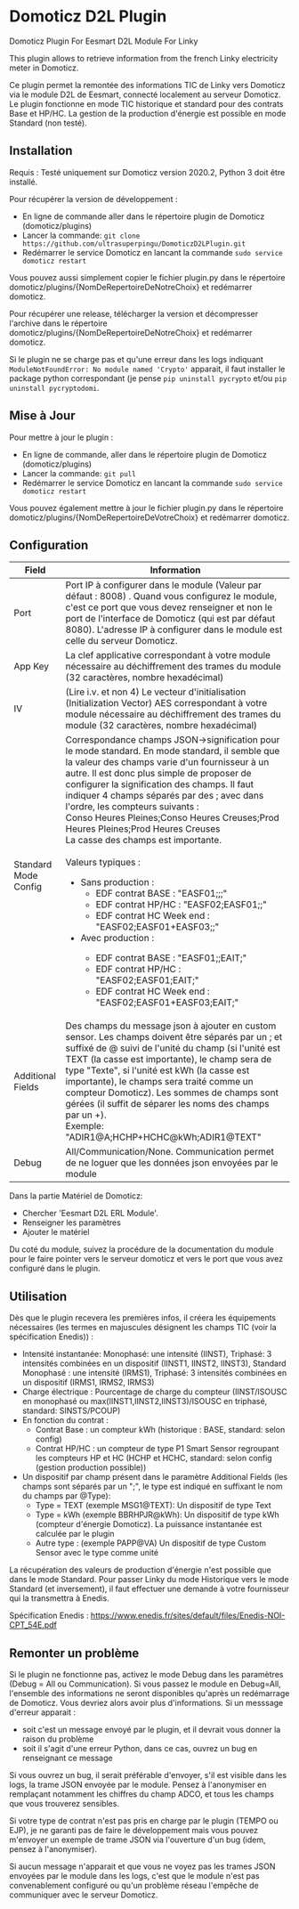 # Domoticz D2L Plugin
Domoticz Plugin For Eesmart D2L Module For Linky

This plugin allows to retrieve information from the french Linky electricity meter in Domoticz.

Ce plugin permet la remontée des informations TIC de Linky vers Domoticz via le module D2L de Eesmart, connecté localement au serveur Domoticz. Le plugin fonctionne en mode TIC  historique et standard pour des contrats Base et HP/HC. La gestion de la production d'énergie est possible en mode Standard (non testé).

## Installation
Requis : Testé uniquement sur Domoticz version 2020.2, Python 3 doit être installé.

Pour récupérer la version de développement :
* En ligne de commande aller dans le répertoire plugin de Domoticz (domoticz/plugins)
* Lancer la commande: ```git clone https://github.com/ultrasuperpingu/DomoticzD2LPlugin.git```
* Redémarrer le service Domoticz en lancant la commande ```sudo service domoticz restart```

Vous pouvez aussi simplement copier le fichier plugin.py dans le répertoire domoticz/plugins/{NomDeRepertoireDeNotreChoix} et redémarrer domoticz.

Pour récupérer une release, télécharger la version et décompresser l'archive dans le répertoire domoticz/plugins/{NomDeRepertoireDeNotreChoix} et redémarrer domoticz.

Si le plugin ne se charge pas et qu'une erreur dans les logs indiquant `ModuleNotFoundError: No module named 'Crypto'` apparait, il faut installer le package python correspondant (je pense ```pip uninstall pycrypto``` et/ou ```pip uninstall pycryptodomi```.

## Mise à Jour

Pour mettre à jour le plugin :

* En ligne de commande, aller dans le répertoire plugin de Domoticz (domoticz/plugins)
* Lancer la commande: ```git pull```
* Redémarrer le service Domoticz en lancant la commande ```sudo service domoticz restart```

Vous pouvez également mettre à jour le fichier plugin.py dans le répertoire domoticz/plugins/{NomDeRepertoireDeVotreChoix} et redémarrer domoticz.

## Configuration
| Field | Information|
| ----- | ---------- |
| Port  | Port IP à configurer dans le module (Valeur par défaut : 8008) . Quand vous configurez le module, c'est ce port que vous devez renseigner et non le port de l'interface de Domoticz (qui est par défaut 8080). L'adresse IP à configurer dans le module est celle du serveur Domoticz. |
| App Key | La clef applicative correspondant à votre module nécessaire au déchiffrement des trames du module (32 caractères, nombre hexadécimal) |
| IV | (Lire i.v. et non 4) Le vecteur d'initialisation (Initialization Vector) AES correspondant à votre module nécessaire au déchiffrement des trames du module (32 caractères, nombre hexadécimal) |
| Standard Mode Config| Correspondance champs JSON->signification pour le mode standard. En mode standard, il semble que la valeur des champs varie d'un fournisseur à un autre. Il est donc plus simple de proposer de configurer la signification des champs. Il faut indiquer 4 champs séparés par des ; avec dans l'ordre, les compteurs suivants :<br/>Conso Heures Pleines;Conso Heures Creuses;Prod Heures Pleines;Prod Heures Creuses<br/>La casse des champs est importante.<br/><br/>Valeurs typiques :<br/><ul><li>Sans production : <ul><li>EDF contrat BASE : "EASF01;;;"</li><li>EDF contrat HP/HC : "EASF02;EASF01;;"</li> <li>EDF contrat HC Week end : "EASF02;EASF01+EASF03;;"</li></ul></li><li>Avec production :</li><ul><li>EDF contrat BASE : "EASF01;;EAIT;"</li><li>EDF contrat HP/HC : "EASF02;EASF01;EAIT;"</li> <li>EDF contrat HC Week end : "EASF02;EASF01+EASF03;EAIT;"</li></ul></ul> |
| Additional Fields | Des champs du message json à ajouter en custom sensor. Les champs doivent être séparés par un ; et suffixé de @ suivi de l'unité du champ (si l'unité est TEXT (la casse est importante), le champ sera de type "Texte", si l'unité est kWh (la casse est importante), le champs sera traité comme un compteur Domoticz). Les sommes de champs sont gérées (il suffit de séparer les noms des champs par un +).<br/>Exemple: "ADIR1@A;HCHP+HCHC@kWh;ADIR1@TEXT" |
| Debug | All/Communication/None. Communication permet de ne loguer que les données json envoyées par le module |

Dans la partie Matériel de Domoticz:

 * Chercher 'Eesmart D2L ERL Module'.
 * Renseigner les paramètres
 * Ajouter le matériel
 
Du coté du module, suivez la procédure de la documentation du module pour le faire pointer vers le serveur domoticz et vers le port que vous avez configuré dans le plugin.

## Utilisation
Dès que le plugin recevera les premières infos, il créera les équipements nécessaires (les termes en majuscules désignent les champs TIC (voir la spécification Enedis)) :
 * Intensité instantanée: Monophasé: une intensité (IINST), Triphasé: 3 intensités combinées en un dispositif (IINST1, IINST2, IINST3), Standard Monophasé : une intensité (IRMS1), Triphasé: 3 intensités combinées en un dispositif (IRMS1, IRMS2, IRMS3)</li>
 * Charge électrique : Pourcentage de charge du compteur (IINST/ISOUSC en monophasé ou max(IINST1,IINST2,IINST3)/ISOUSC en triphasé, standard: SINSTS/PCOUP)
 * En fonction du contrat :
   - Contrat Base : un compteur kWh (historique : BASE, standard: selon config)
   - Contrat HP/HC : un compteur de type P1 Smart Sensor regroupant les compteurs HP et HC (HCHP et HCHC, standard: selon config (gestion production possible))
 * Un dispositif par champ présent dans le paramètre Additional Fields (les champs sont séparés par un ";", le type est indiqué en suffixant le nom du champs par @Type):
   - Type = TEXT (exemple MSG1@TEXT): Un dispositif de type Text
   - Type = kWh (exemple BBRHPJR@kWh): Un dispositif de type kWh (compteur d'énergie Domoticz). La puissance instantanée est calculée par le plugin
   - Autre type : (exemple PAPP@VA) Un dispositif de type Custom Sensor avec le type comme unité

La récupération des valeurs de production d'énergie n'est possible que dans le mode Standard. Pour passer Linky du mode Historique vers le mode Standard (et inversement), il faut effectuer une demande à votre fournisseur qui la transmettra à Enedis.

Spécification Enedis : https://www.enedis.fr/sites/default/files/Enedis-NOI-CPT_54E.pdf

## Remonter un problème
Si le plugin ne fonctionne pas, activez le mode Debug dans les paramètres (Debug = All ou Communication). Si vous passez le module en Debug=All, l'ensemble des informations ne seront disponibles qu'après un redémarrage de Domoticz. Vous devriez alors avoir plus d'informations.
Si un messsage d'erreur apparait :
<ul>
 <li>soit c'est un message envoyé par le plugin, et il devrait vous donner la raison du problème</li>
 <li>soit il s'agit d'une erreur Python, dans ce cas, ouvrez un bug en renseignant ce message</li>
</ul>
Si vous ouvrez un bug, il serait préférable d'envoyer, s'il est visible dans les logs, la trame JSON envoyée par le module. Pensez à l'anonymiser en remplaçant notamment les chiffres du champ ADCO, et tous les champs que vous trouverez sensibles.

Si votre type de contrat n'est pas pris en charge par le plugin (TEMPO ou EJP), je ne garanti pas de faire le développement mais vous pouvez m'envoyer un exemple de trame JSON via l'ouverture d'un bug (idem, pensez à l'anonymiser).

Si aucun message n'apparait et que vous ne voyez pas les trames JSON envoyées par le module dans les logs, c'est que le module n'est pas convenablement configuré ou qu'un problème réseau l'empêche de communiquer avec le serveur Domoticz.

